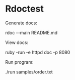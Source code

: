 # Rdoctest

Generate docs:

rdoc --main README.md

View docs: 

ruby -run -e httpd doc -p 8080

Run program:

./run samples/order.txt